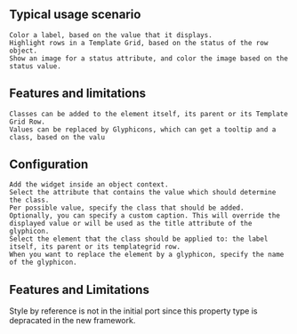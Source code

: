## Typical usage scenario

    Color a label, based on the value that it displays.
    Highlight rows in a Template Grid, based on the status of the row object.
    Show an image for a status attribute, and color the image based on the status value.

## Features and limitations

    Classes can be added to the element itself, its parent or its Template Grid Row.
    Values can be replaced by Glyphicons, which can get a tooltip and a class, based on the valu

## Configuration

    Add the widget inside an object context.
    Select the attribute that contains the value which should determine the class.
    Per possible value, specify the class that should be added. Optionally, you can specify a custom caption. This will override the displayed value or will be used as the title attribute of the glyphicon.
    Select the element that the class should be applied to: the label itself, its parent or its templategrid row.
    When you want to replace the element by a glyphicon, specify the name of the glyphicon.

## Features and Limitations

Style by reference is not in the initial port since this property type is depracated in the new framework.
